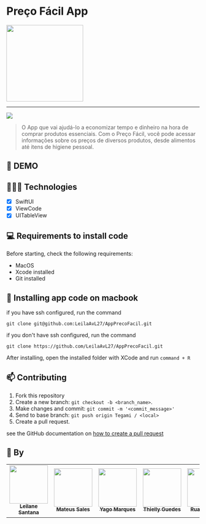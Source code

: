 # Preço Fácil App

<img width="200" src="https://github.com/LeilaAvL27/AppPrecoFacil/assets/144180525/db195e05-fda9-4274-ba4b-03203f4164c5)">
<hr>

<img src="https://img.shields.io/badge/Swift-FA7343?style=for-the-badge&logo=swift&logoColor=white">

> O App que vai ajudá-lo a economizar tempo e dinheiro na hora de comprar produtos essenciais. Com o Preço Fácil, você pode acessar informações sobre os preços de diversos produtos, desde alimentos até itens de higiene pessoal. 

## 🎥 DEMO

## 👩🏾‍💻 Technologies
- [x] SwiftUI
- [x] ViewCode
- [x] UITableView

## 💻 Requirements to install code

Before starting, check the following requirements:
* MacOS
* Xcode installed
* Git installed

## 🚀 Installing app code on macbook

if you have ssh configured, run the command
```
git clone git@github.com:LeilaAvL27/AppPrecoFacil.git
```
if you don't have ssh configured, run the command
```
git clone https://github.com/LeilaAvL27/AppPrecoFacil.git

```

After installing, open the installed folder with XCode and run `command + R`

## 📫 Contributing
1. Fork this repository
2. Create a new branch: `git checkout -b <branch_name>`.
3. Make changes and commit: `git commit -m '<commit_message>'`
4. Send to base branch: `git push origin Tegami / <local>`
5. Create a pull request.

see the GitHub documentation on [how to create a pull request](https://help.github.com/en/github/collaborating-with-issues-and-pull-requests/creating-a-pull-request)

## 🤝 By

<table>
  <tr>
    <td align="center">
      <a href="https://github.com/LeilaAvL27">
        <img src="https://avatars.githubusercontent.com/u/144180525?v=4" width="100px;"/><br>
        <sub>
          <b>Leilane Santana</b>
        </sub>
      </a>
    </td>
       <td align="center">
      <a href="https://github.com/MateuSales">
        <img src="https://avatars.githubusercontent.com/u/13785900?v=4" width="100px;"/><br>
        <sub> 
          <b>Mateus Sales</b>
        </sub>
      </a>
    </td>
     <td align="center">
      <a href="https://github.com/yago-marques">
        <img src="https://avatars.githubusercontent.com/u/84297648?v=4" width="100px;"/><br>
        <sub>
          <b>Yago Marques</b>
        </sub>
      </a>
    </td>
     <td align="center">
      <a href="https://github.com/Thiellyguedes">
        <img src="https://avatars.githubusercontent.com/u/145229493?v=4" width="100px;"/><br>
        <sub>
          <b>Thielly Guedes</b>
        </sub>
      </a>
    </td>
     <td align="center">
      <a href="https://github.com/Ruangafn">
        <img src="https://avatars.githubusercontent.com/u/144804273?v=4" width="100px;"/><br>
        <sub>
          <b>Ruan Gabriel</b>
        </sub>
      </a>
    </td>
  </tr>
</table>
